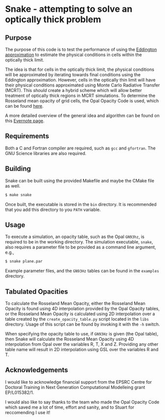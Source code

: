 # Snake - attempting to solve an optically thick problem

## Purpose

The purpose of this code is to test the performance of using the [Eddington approximation](https://en.wikipedia.org/wiki/Radiative_transfer#The_Eddington_approximation) to estimate the physical conditions in cells within the optically thick limit.

The idea is that for cells in the optically thick limit, the physical conditions will be approximated by iterating towards final conditions using the Eddington approximation. However, cells in the optically thin limit will have their physical conditions approximated using Monte Carlo Radiative Transfer (MCRT). This *should* create a hybrid scheme which will allow better treatment of optically thick regions in MCRT simulations. To determine the Rosseland mean opacity of grid cells, the Opal Opacity Code is used, which can be found [here](https://opalopacity.llnl.gov/). 

A more detailed overview of the general idea and algorithm can be found on this [Evernote page](https://www.evernote.com/shard/s669/sh/e6f7ca5e-1055-4d07-8366-5b144d2e5d88/4327343bd2391cc6a6b96d53eea29d20).

## Requirements

Both a C and Fortran compiler are required, such as `gcc` and `gfortran`. The GNU Science libraries are also required.

## Building

Snake can be built using the provided Makefile and maybe the CMake file as well.

```bash
$ make snake
```

Once built, the executable is stored in the `bin` directory. It is recommended that you add this directory to you `PATH` variable.

## Usage

To execute a simulation, an opacity table, such as the Opal `GN93hz`, is required to be in the working directory. The simulation executable, `snake`, also requires a parameter file to be provided as a command line argument, e.g., 

```bash
$ snake plane.par
```

Example parameter files, and the `GN93Hz` tables can be found in the `examples` directory.

## Tabulated Opacities

To calculate the Rosseland Mean Opacity, either the Rosseland Mean Opacity is found using 4D interpolation provided by the Opal Opacity tables, or the Rosseland Mean Opacity is calculated using 2D interpolation over a table created by the `create_opacity_table.py` script located in the `libs` directory. Usage of this script can be found by invoking it with the `-h` switch.

When specifying the opacity table to use, if `GN93Hz` is given (the Opal table), then Snake will calculate the Rosseland Mean Opacity using 4D interpolation from Opal over the variables R, T, X and Z. Providing any other table name will result in 2D interpolation using GSL over the variables R and T. 

## Acknowledgements 
 
I would like to acknowledge financial support from the EPSRC Centre for Doctoral Training in Next Generation Computational Modelleing grant EP/L015382/1.

I would also like to say thanks to the team who made the Opal Opacity Code which saved me a lot of time, effort and sanity, and to Stuart for reccomending I use it!
